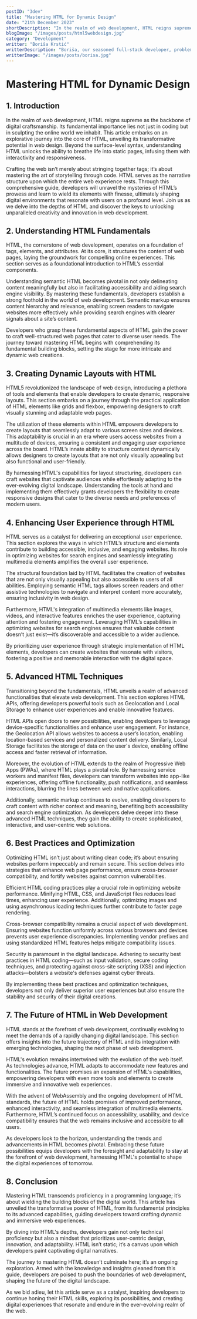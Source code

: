 ```yaml
---
postID: "3dev"
title: "Mastering HTML for Dynamic Design"
date: "21th December 2023"
shortDescription: "In the realm of web development, HTML reigns supreme as the backbone of digital craftsmanship."
blogImage: "/images/posts/html5webdesign.jpg"
category: "Development"
writter: "Boriša Krstić"
writterDescription: "Boriša, our seasoned full-stack developer, problem solver, and a self-proclaimed 'console.log' connoisseur."
writterImage: "/images/posts/borisa.jpg"
---
```


# **Mastering HTML for Dynamic Design**

## **1. Introduction**

In the realm of web development, HTML reigns supreme as the backbone of digital craftsmanship. Its fundamental importance lies not just in coding but in sculpting the online world we inhabit. This article embarks on an explorative journey into the core of HTML, unveiling its transformative potential in web design. Beyond the surface-level syntax, understanding HTML unlocks the ability to breathe life into static pages, infusing them with interactivity and responsiveness.

Crafting the web isn’t merely about stringing together tags; it’s about mastering the art of storytelling through code. HTML serves as the narrative structure upon which the entire web experience rests. Through this comprehensive guide, developers will unravel the mysteries of HTML’s prowess and learn to wield its elements with finesse, ultimately shaping digital environments that resonate with users on a profound level. Join us as we delve into the depths of HTML and discover the keys to unlocking unparalleled creativity and innovation in web development.

## **2. Understanding HTML Fundamentals**

HTML, the cornerstone of web development, operates on a foundation of tags, elements, and attributes. At its core, it structures the content of web pages, laying the groundwork for compelling online experiences. This section serves as a foundational introduction to HTML’s essential components.

Understanding semantic HTML becomes pivotal in not only delineating content meaningfully but also in facilitating accessibility and aiding search engine visibility. By mastering these fundamentals, developers establish a strong foothold in the world of web development. Semantic markup ensures content hierarchy and relevance, enabling screen readers to navigate websites more effectively while providing search engines with clearer signals about a site’s content.

Developers who grasp these fundamental aspects of HTML gain the power to craft well-structured web pages that cater to diverse user needs. The journey toward mastering HTML begins with comprehending its fundamental building blocks, setting the stage for more intricate and dynamic web creations.

## **3. Creating Dynamic Layouts with HTML**

HTML5 revolutionized the landscape of web design, introducing a plethora of tools and elements that enable developers to create dynamic, responsive layouts. This section embarks on a journey through the practical application of HTML elements like grids and flexbox, empowering designers to craft visually stunning and adaptable web pages.

The utilization of these elements within HTML empowers developers to create layouts that seamlessly adapt to various screen sizes and devices. This adaptability is crucial in an era where users access websites from a multitude of devices, ensuring a consistent and engaging user experience across the board. HTML’s innate ability to structure content dynamically allows designers to create layouts that are not only visually appealing but also functional and user-friendly.

By harnessing HTML's capabilities for layout structuring, developers can craft websites that captivate audiences while effortlessly adapting to the ever-evolving digital landscape. Understanding the tools at hand and implementing them effectively grants developers the flexibility to create responsive designs that cater to the diverse needs and preferences of modern users.

## **4. Enhancing User Experience through HTML**

HTML serves as a catalyst for delivering an exceptional user experience. This section explores the ways in which HTML’s structure and elements contribute to building accessible, inclusive, and engaging websites. Its role in optimizing websites for search engines and seamlessly integrating multimedia elements amplifies the overall user experience.

The structural foundation laid by HTML facilitates the creation of websites that are not only visually appealing but also accessible to users of all abilities. Employing semantic HTML tags allows screen readers and other assistive technologies to navigate and interpret content more accurately, ensuring inclusivity in web design.

Furthermore, HTML's integration of multimedia elements like images, videos, and interactive features enriches the user experience, capturing attention and fostering engagement. Leveraging HTML’s capabilities in optimizing websites for search engines ensures that valuable content doesn’t just exist—it’s discoverable and accessible to a wider audience.

By prioritizing user experience through strategic implementation of HTML elements, developers can create websites that resonate with visitors, fostering a positive and memorable interaction with the digital space.

## **5. Advanced HTML Techniques**

Transitioning beyond the fundamentals, HTML unveils a realm of advanced functionalities that elevate web development. This section explores HTML APIs, offering developers powerful tools such as Geolocation and Local Storage to enhance user experiences and enable innovative features.

HTML APIs open doors to new possibilities, enabling developers to leverage device-specific functionalities and enhance user engagement. For instance, the Geolocation API allows websites to access a user’s location, enabling location-based services and personalized content delivery. Similarly, Local Storage facilitates the storage of data on the user's device, enabling offline access and faster retrieval of information.

Moreover, the evolution of HTML extends to the realm of Progressive Web Apps (PWAs), where HTML plays a pivotal role. By harnessing service workers and manifest files, developers can transform websites into app-like experiences, offering offline functionality, push notifications, and seamless interactions, blurring the lines between web and native applications.

Additionally, semantic markup continues to evolve, enabling developers to craft content with richer context and meaning, benefiting both accessibility and search engine optimization. As developers delve deeper into these advanced HTML techniques, they gain the ability to create sophisticated, interactive, and user-centric web solutions.

## **6. Best Practices and Optimization**

Optimizing HTML isn’t just about writing clean code; it’s about ensuring websites perform impeccably and remain secure. This section delves into strategies that enhance web page performance, ensure cross-browser compatibility, and fortify websites against common vulnerabilities.

Efficient HTML coding practices play a crucial role in optimizing website performance. Minifying HTML, CSS, and JavaScript files reduces load times, enhancing user experience. Additionally, optimizing images and using asynchronous loading techniques further contribute to faster page rendering.

Cross-browser compatibility remains a crucial aspect of web development. Ensuring websites function uniformly across various browsers and devices prevents user experience discrepancies. Implementing vendor prefixes and using standardized HTML features helps mitigate compatibility issues.

Security is paramount in the digital landscape. Adhering to security best practices in HTML coding—such as input validation, secure coding techniques, and protecting against cross-site scripting (XSS) and injection attacks—bolsters a website's defenses against cyber threats.

By implementing these best practices and optimization techniques, developers not only deliver superior user experiences but also ensure the stability and security of their digital creations.

## **7. The Future of HTML in Web Development**

HTML stands at the forefront of web development, continually evolving to meet the demands of a rapidly changing digital landscape. This section offers insights into the future trajectory of HTML and its integration with emerging technologies, shaping the next phase of web development.

HTML's evolution remains intertwined with the evolution of the web itself. As technologies advance, HTML adapts to accommodate new features and functionalities. The future promises an expansion of HTML's capabilities, empowering developers with even more tools and elements to create immersive and innovative web experiences.

With the advent of WebAssembly and the ongoing development of HTML standards, the future of HTML holds promises of improved performance, enhanced interactivity, and seamless integration of multimedia elements. Furthermore, HTML’s continued focus on accessibility, usability, and device compatibility ensures that the web remains inclusive and accessible to all users.

As developers look to the horizon, understanding the trends and advancements in HTML becomes pivotal. Embracing these future possibilities equips developers with the foresight and adaptability to stay at the forefront of web development, harnessing HTML's potential to shape the digital experiences of tomorrow.

## **8. Conclusion**

Mastering HTML transcends proficiency in a programming language; it’s about wielding the building blocks of the digital world. This article has unveiled the transformative power of HTML, from its fundamental principles to its advanced capabilities, guiding developers toward crafting dynamic and immersive web experiences.

By diving into HTML's depths, developers gain not only technical proficiency but also a mindset that prioritizes user-centric design, innovation, and adaptability. HTML isn’t static; it’s a canvas upon which developers paint captivating digital narratives.

The journey to mastering HTML doesn’t culminate here; it’s an ongoing exploration. Armed with the knowledge and insights gleaned from this guide, developers are poised to push the boundaries of web development, shaping the future of the digital landscape.

As we bid adieu, let this article serve as a catalyst, inspiring developers to continue honing their HTML skills, exploring its possibilities, and creating digital experiences that resonate and endure in the ever-evolving realm of the web.
